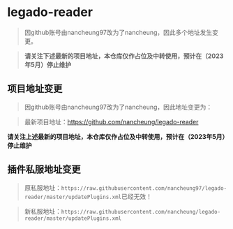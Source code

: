 # legado-reader
> 因github账号由nancheung97改为了nancheung，因此多个地址发生变更。

> **请关注下述最新的项目地址，本仓库仅作占位及中转使用，预计在（2023年5月）停止维护**

## 项目地址变更
> 因github账号由nancheung97改为了nancheung，因此地址变更为：

> 最新项目地址：https://github.com/nancheung/legado-reader

**请关注上述最新的项目地址，本仓库仅作占位及中转使用，预计在（2023年5月）停止维护**

## 插件私服地址变更
> 原私服地址：`https://raw.githubusercontent.com/nancheung97/legado-reader/master/updatePlugins.xml`已经无效！

> 新私服地址：`https://raw.githubusercontent.com/nancheung/legado-reader/master/updatePlugins.xml`
